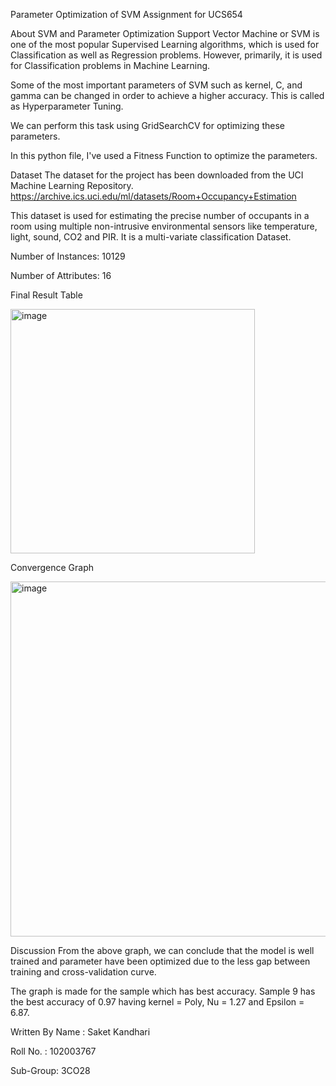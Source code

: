 Parameter Optimization of SVM
Assignment for UCS654

About SVM and Parameter Optimization
Support Vector Machine or SVM is one of the most popular Supervised Learning algorithms, which is used for Classification as well as Regression problems. However, primarily, it is used for Classification problems in Machine Learning.

Some of the most important parameters of SVM such as kernel, C, and gamma can be changed in order to achieve a higher accuracy. This is called as Hyperparameter Tuning.

We can perform this task using GridSearchCV for optimizing these parameters.

In this python file, I've used a Fitness Function to optimize the parameters.

Dataset
The dataset for the project has been downloaded from the UCI Machine Learning Repository. https://archive.ics.uci.edu/ml/datasets/Room+Occupancy+Estimation

This dataset is used for estimating the precise number of occupants in a room using multiple non-intrusive environmental sensors like temperature, light, sound, CO2 and PIR. It is a multi-variate classification Dataset.

Number of Instances: 10129

Number of Attributes: 16

Final Result Table

<img width="391" alt="image" src="https://user-images.githubusercontent.com/72307199/233199905-1a554c97-905b-4d52-8483-1c17141d7a5f.png">

Convergence Graph

<img width="568" alt="image" src="https://user-images.githubusercontent.com/72307199/233200316-af421bd3-f7e2-4cb4-8daa-ea98053300ee.png">

Discussion
From the above graph, we can conclude that the model is well trained and parameter have been optimized due to the less gap between training and cross-validation curve.

The graph is made for the sample which has best accuracy. Sample 9 has the best accuracy of 0.97 having kernel = Poly, Nu = 1.27 and Epsilon = 6.87.

Written By
Name : Saket Kandhari

Roll No. : 102003767

Sub-Group: 3CO28
